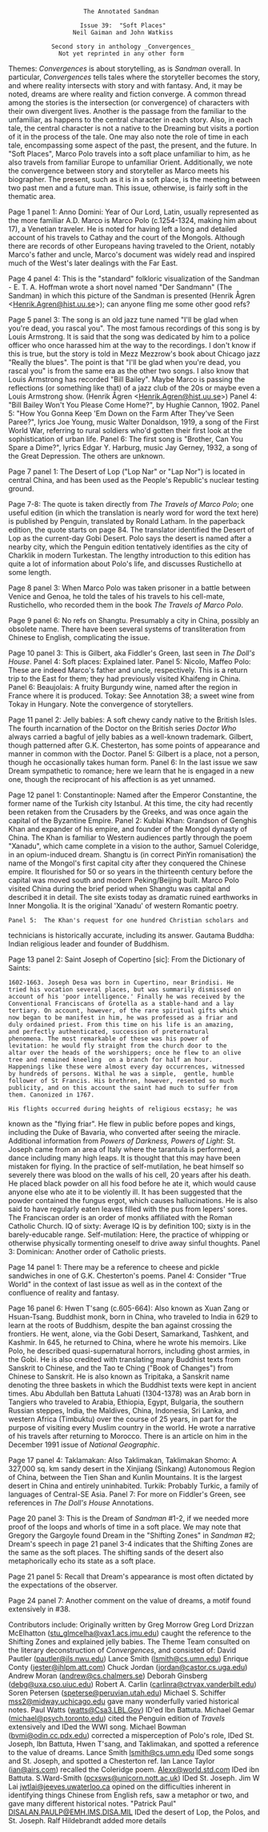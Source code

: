                          The Annotated Sandman

                        Issue 39:  "Soft Places"
                      Neil Gaiman and John Watkiss

                Second story in anthology _Convergences_
                  Not yet reprinted in any other form

Themes:  _Convergences_ is about storytelling, as is _Sandman_ overall.  In
particular, _Convergences_ tells tales where the storyteller becomes the
story, and where reality intersects with story and with fantasy.  And, it
may be noted, dreams are where reality and fiction converge.
	A common thread among the stories is the intersection (or
convergence) of characters with their own divergent lives.  Another is the
passage from the familiar to the unfamiliar, as happens to the central
character in each story.  Also, in each tale, the central character is not
a native to the Dreaming but visits a portion of it in the process of the
tale.  One may also note the role of time in each tale, encompassing some
aspect of the past, the present, and the future.
	In "Soft Places", Marco Polo travels into a soft place unfamiliar
to him, as he also travels from familiar Europe to unfamiliar Orient.
Additionally, we note the convergence between story and storyteller as
Marco meets his biographer.  The present, such as it is in a soft place, is
the meeting between two past men and a future man.
	This issue, otherwise, is fairly soft in the thematic area.

Page 1 panel 1:  Anno Domini:  Year of Our Lord, Latin, usually represented
as the more familiar A.D.
	Marco is Marco Polo (c.1254-1324, making him about 17), a Venetian
traveler.  He is noted for having left a long and detailed account of his
travels to Cathay and the court of the Mongols.  Although there are records
of other Europeans having traveled to the Orient, notably Marco's father
and uncle, Marco's document was widely read and inspired much of the West's
later dealings with the Far East.

Page 4 panel 4:  This is the "standard" folkloric visualization of the
Sandman - E. T. A. Hoffman wrote a short novel named "Der Sandmann"
(The Sandman) in which this picture of the Sandman is presented (Henrik &Aring;gren
&lt;Henrik.Agren@hist.uu.se&gt;); can anyone fling me some other good refs?

Page 5 panel 3:  The song is an old jazz tune named "I'll be
glad when you're dead, you rascal you". The most famous recordings of this
song is by Louis Armstrong. It is said that the song was dedicated by him
to a police officer who once harassed him at the way to the recordings.
I don't know if this is true, but the story is told in Mezz Mezzrow's book
about Chicago jazz "Really the blues".
The point is that "I'll be glad when you're dead, you rascal you" is from
the same era as the other two songs.
I also know that Louis Armstrong has recorded "Bill Bailey". Maybe Marco
is passing the reflections (or something like that) of a jazz club of
the 20s or maybe even a Louis Armstrong show. (Henrik &Aring;gren
&lt;Henrik.Agren@hist.uu.se&gt;)
       Panel 4:  "Bill Bailey Won't You Please Come Home?", by Hughie
Cannon, 1902.
       Panel 5:  "How You Gonna Keep 'Em Down on the Farm After They've
Seen Paree?", lyrics Joe Young, music Walter Donaldson, 1919, a song of the
First World War, referring to rural soldiers who'd gotten their first look
at the sophistication of urban life.
	Panel 6:  The first song is "Brother, Can You Spare a Dime?",
lyrics Edgar Y. Harburg, music Jay Gerney, 1932, a song of the Great
Depression.  The others are unknown.

Page 7 panel 1:  The Desert of Lop ("Lop Nar" or "Lap Nor") is located in
central China, and has been used as the People's Republic's nuclear testing
ground.

Page 7-8:  The quote is taken directly from _The Travels of Marco Polo_;
one useful edition (in which the translation is nearly word for word the
text here) is published by Penguin, translated by Ronald Latham.  In the
paperback edition, the quote starts on page 84.  The translator identified
the Desert of Lop as the current-day Gobi Desert.  Polo says the desert is
named after a nearby city, which the Penguin edition tentatively identifies
as the city of Charklik in modern Turkestan.
	The lengthy introduction to this edition has quite a lot of
information about Polo's life, and discusses Rustichello at some length.

Page 8 panel 3:  When Marco Polo was taken prisoner in a battle between
Venice and Genoa, he told the tales of his travels to his cell-mate,
Rustichello, who recorded them in the book _The Travels of Marco Polo_.

Page 9 panel 6:  No refs on Shangtu.  Presumably a city in China, possibly
an obsolete name.  There have been several systems of transliteration from
Chinese to English, complicating the issue.

Page 10 panel 3:  This is Gilbert, aka Fiddler's Green, last seen in _The
Doll's House_.
	Panel 4:  Soft places:  Explained later.
	Panel 5:  Nicolo, Maffeo Polo:  These are indeed Marco's father and
uncle, respectively.  This is a return trip to the East for them; they had
previously visited Khaifeng in China.
	Panel 6:  Beaujolais:  A fruity Burgundy wine, named after the
region in France where it is produced.  Tokay:  See Annotation 38; a sweet
wine from Tokay in Hungary.  Note the convergence of storytellers.

Page 11 panel 2:  Jelly babies:  A soft chewy candy native to the British
Isles.  The fourth incarnation of the Doctor on the British series _Doctor
Who_ always carried a bagful of jelly babies as a well-known trademark.
Gilbert, though patterned after G.K. Chesterton, has some points of
appearance and manner in common with the Doctor.
	Panel 5:  Gilbert is a place, not a person, though he occasionally
takes human form.
	Panel 6:  In the last issue we saw Dream sympathetic to romance;
here we learn that he is engaged in a new one, though the reciprocant of
his affection is as yet unnamed.

Page 12 panel 1:  Constantinople:  Named after the Emperor Constantine, the
former name of the Turkish city Istanbul.  At this time, the city had
recently been retaken from the Crusaders by the Greeks, and was once again
the capital of the Byzantine Empire.
	Panel 2:  Kublai Khan:  Grandson of Genghis Khan and expander of
his empire, and founder of the Mongol dynasty of China.  The Khan is
familiar to Western audiences partly through the poem "Xanadu", which
came complete in a vision to the author, Samuel Coleridge, in an opium-induced
dream.
Shangtu is (in correct PinYin romanisation) the name of the Mongol's first
capital city after they conquered the Chinese empire. It flourished for 50
or so years in the thirteenth century before the capital was moved south and
modern Peking/Beijing built. Marco Polo visited China during the brief
period when Shangtu was capital and described it in detail. The site exists
today as dramatic ruined earthworks in Inner Mongolia. It is the original
'Xanadu' of western Romantic poetry.

	Panel 5:  The Khan's request for one hundred Christian scholars and
technicians is historically accurate, including its answer.
	Gautama Buddha:  Indian religious leader and founder of Buddhism.

Page 13 panel 2:  Saint Joseph of Copertino [sic]:  From the Dictionary of
Saints:

    1602-1663. Joseph Desa was born in Cupertino, near Brindisi. He
    tried his vocation several places, but was summarily dismissed on
    account of his 'poor intelligence.' Finally he was received by the
    Conventional Franciscans of Grotella as a stable-hand and a lay
    tertiary. On account, however, of the rare spiritual gifts which
    now began to be manifest in him, he was professed as a friar and
    duly ordained priest. From this time on his life is an amazing,
    and perfectly authenticated, succession of preternatural
    phenomena. The most remarkable of these was his power of
    levitation: he would fly straight from the church door to the
    altar over the heads of the worshippers; once he flew to an olive
    tree and remained kneeling  on a branch for half an hour.
    Happenings like these were almost every day occurrences, witnessed
    by hundreds of persons. Withal he was a simple,  gentle, humble
    follower of St Francis. His brethren, however, resented so much
    publicity, and on this account the saint had much to suffer from
    them. Canonized in 1767.

	His flights occurred during heights of religious ecstasy; he was
known as the "flying friar".  He flew in public before popes and kings,
including the Duke of Bavaria, who converted after seeing the miracle.
	Additional information from _Powers of Darkness, Powers of Light_:
St. Joseph came from an area of Italy where the tarantula is performed, a
dance including many high leaps.  It is thought that this may have been
mistaken for flying.  In the practice of self-mutilation, he beat himself
so severely there was blood on the walls of his cell, 20 years after his
death.  He placed black powder on all his food before he ate it, which
would cause anyone else who ate it to be violently ill.  It has been
suggested that the powder contained the fungus ergot, which causes
hallucinations.  He is also said to have regularly eaten leaves filled
with the pus from lepers' sores.
	The Franciscan order is an order of monks affiliated with the Roman
Catholic Church.  IQ of sixty:  Average IQ is by definition 100; sixty is in
the barely-educable range.  Self-mutilation:  Here, the practice of whipping
or otherwise physically tormenting oneself to drive away sinful thoughts.
	Panel 3:  Dominican:  Another order of Catholic priests.

Page 14 panel 1:  There may be a reference to cheese and pickle sandwiches
in one of G.K. Chesterton's poems.
	Panel 4:  Consider "True World" in the context of last issue as
well as in the context of the confluence of reality and fantasy.

Page 16 panel 6:  Hwen T'sang (c.605-664):  Also known as Xuan Zang or
Hsuan-Tsang.  Buddhist monk, born in China, who traveled to India in 629
to learn at the roots of Buddhism, despite the ban against crossing the
frontiers.  He went, alone, via the Gobi Desert, Samarkand, Tashkent, and
Kashmir.  In 645, he returned to China, where he wrote his memoirs.  Like
Polo, he described quasi-supernatural horrors, including ghost armies, in
the Gobi.  He is also credited with translating many Buddhist texts from
Sanskrit to Chinese, and the Tao te Ching ("Book of Changes") from Chinese
to Sanskrit.  He is also known as Tripitaka, a Sanskrit name denoting the
three baskets in which the Buddhist texts were kept in ancient times.
	Abu Abdullah ben Battuta Lahuati (1304-1378) was an Arab born in
Tangiers who traveled to Arabia, Ethiopia, Egypt, Bulgaria, the southern
Russian steppes, India, the Maldives, China, Indonesia, Sri Lanka, and
western Africa (Timbuktu) over the course of 25 years, in part for the
purpose of visiting every Muslim country in the world.  He wrote a
narrative of his travels after returning to Morocco.  There is an article
on him in the December 1991 issue of _National Geographic_.

Page 17 panel 4:  Taklamakan:  Also Taklimakan, Taklimakan Shomo:  A
327,000 sq. km sandy desert in the Xinjiang (Sinkang) Autonomous Region
of China, between the Tien Shan and Kunlin Mountains.  It is the largest
desert in China and entirely uninhabited.
	Turkik:  Probably Turkic, a family of languages of Central-SE Asia.
	Panel 7:  For more on Fiddler's Green, see references in _The
Doll's House_ Annotations.

Page 20 panel 3:  This is the Dream of _Sandman_ #1-2, if we needed more
proof of the loops and whorls of time in a soft place.  We may note that
Gregory the Gargoyle found Dream in the "Shifting Zones" in _Sandman_ #2;
Dream's speech in page 21 panel 3-4 indicates that the Shifting Zones are
the same as the soft places.  The shifting sands of the desert also
metaphorically echo its state as a soft place.

Page 21	panel 5:  Recall that Dream's appearance is most often dictated by
the expectations of the observer.

Page 24 panel 7:  Another comment on the value of dreams, a motif found
extensively in #38.

Contributors include:
    Originally written by Greg Morrow
	Greg Lord Drizzan McElhatton (stu_glmcelha@vax1.acs.jmu.edu) caught
the reference to the Shifting Zones and explained jelly babies.
	The Theme Team consulted on the literary deconstruction of
_Convergences_, and consisted of:
		David Pautler (pautler@ils.nwu.edu)
		Lance Smith (lsmith@cs.umn.edu)
		Enrique Conty (jester@ihlpm.att.com)
		Chuck Jordan (jordan@castor.cs.uga.edu)
		Andrew Moran (andrew@cs.chalmers.se)
		Deborah Ginsberg (debg@uxa.cso.uiuc.edu)
		Robert A. Carlin (carlinra@ctrvax.vanderbilt.edu)
		Soren Petersen (speterse@peruvian.utah.edu)
	Michael S. Schiffer <mss2@midway.uchicago.edu> gave many wonderfully
varied historical notes.
	Paul Watts (watts@Csa3.LBL.Gov) ID'ed Ibn Battuta.
	Michael Gemar (michael@psych.toronto.edu) cited the Penguin edition
of _Travels_ extensively and IDed the WWI song.
	Michael Bowman (bvmi@odin.cc.pdx.edu) corrected a misperception of
Polo's role, IDed St. Joseph, Ibn Battuta, Hwen T'sang, and Taklimakan, and
spotted a reference to the value of dreams.
	Lance Smith <lsmith@cs.umn.edu> IDed some songs and St. Joseph,
and spotted a Chesterton ref.
	Ian Lance Taylor (ian@airs.com) recalled the Coleridge poem.
	Alexx@world.std.com IDed ibn Battuta.
	S.Ward-Smith (pcxsws@unicorn.nott.ac.uk) IDed St. Joseph.
	Jim W Lai <jwtlai@jeeves.uwaterloo.ca> opined on the difficulties
inherent in identifying things Chinese from English refs, saw a metaphor or
two, and gave many different historical notes.
	"Patrick Paul" <DISALAN.PAULP@EMH.IMS.DISA.MIL> IDed the desert of
Lop, the Polos, and St. Joseph.
   Ralf Hildebrandt added more details
